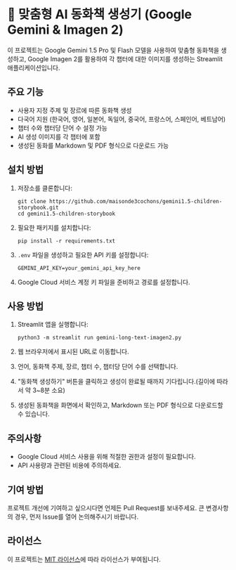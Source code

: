 # 🧚 맞춤형 AI 동화책 생성기 (Google Gemini & Imagen 2)

이 프로젝트는 Google Gemini 1.5 Pro 및 Flash 모델을 사용하여 맞춤형 동화책을 생성하고, Google Imagen 2를 활용하여 각 챕터에 대한 이미지를 생성하는 Streamlit 애플리케이션입니다.

## 주요 기능

- 사용자 지정 주제 및 장르에 따른 동화책 생성
- 다국어 지원 (한국어, 영어, 일본어, 독일어, 중국어, 프랑스어, 스페인어, 베트남어)
- 챕터 수와 챕터당 단어 수 설정 가능
- AI 생성 이미지를 각 챕터에 포함
- 생성된 동화를 Markdown 및 PDF 형식으로 다운로드 가능

## 설치 방법

1. 저장소를 클론합니다:
   ```
   git clone https://github.com/maisonde3cochons/gemini1.5-children-storybook.git
   cd gemini1.5-children-storybook
   ```

2. 필요한 패키지를 설치합니다:
   ```
   pip install -r requirements.txt
   ```

3. `.env` 파일을 생성하고 필요한 API 키를 설정합니다:
   ```
   GEMINI_API_KEY=your_gemini_api_key_here
   ```

4. Google Cloud 서비스 계정 키 파일을 준비하고 경로를 설정합니다.

## 사용 방법

1. Streamlit 앱을 실행합니다:
   ```
   python3 -m streamlit run gemini-long-text-imagen2.py
   ```

2. 웹 브라우저에서 표시된 URL로 이동합니다.

3. 언어, 동화책 주제, 장르, 챕터 수, 챕터당 단어 수를 선택합니다.

4. "동화책 생성하기" 버튼을 클릭하고 생성이 완료될 때까지 기다립니다.(길이에 따라서 약 3~8분 소요)

5. 생성된 동화책을 화면에서 확인하고, Markdown 또는 PDF 형식으로 다운로드할 수 있습니다.

## 주의사항

- Google Cloud 서비스 사용을 위해 적절한 권한과 설정이 필요합니다.
- API 사용량과 관련된 비용에 주의하세요.

## 기여 방법

프로젝트 개선에 기여하고 싶으시다면 언제든 Pull Request를 보내주세요. 큰 변경사항의 경우, 먼저 Issue를 열어 논의해주시기 바랍니다.

## 라이선스

이 프로젝트는 [MIT 라이선스](LICENSE)에 따라 라이선스가 부여됩니다.
